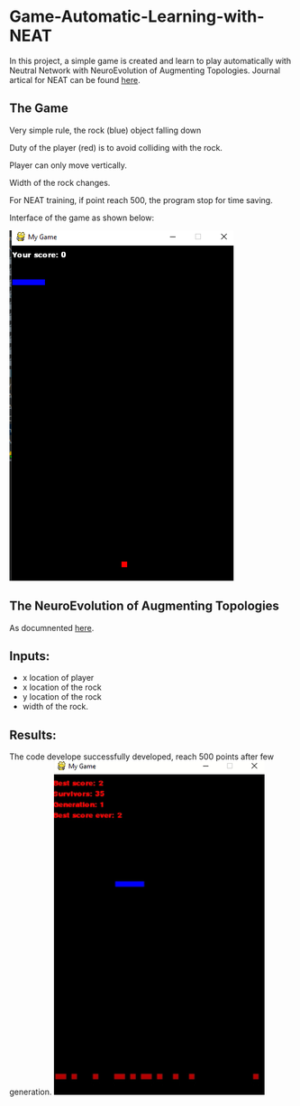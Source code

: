 # Game-Automatic-Learning-with-NEAT
In this project, a simple game is created and learn to play automatically with Neutral Network with NeuroEvolution of Augmenting Topologies.
Journal artical for NEAT can be found <a href="http://nn.cs.utexas.edu/downloads/papers/stanley.ec02.pdf">here</a>. 

## The Game

Very simple rule, the rock (blue) object falling down 

Duty of the player (red) is to avoid colliding with the rock. 

Player can only move vertically. 

Width of the rock changes.

For NEAT training, if point reach 500, the program stop for time saving.

Interface of the game as shown below:

<img src="https://github.com/HieuChiPhan/Game-Automatic-Learning-with-NEAT/blob/master/game.png" alt="None">

## The NeuroEvolution of Augmenting Topologies
As documnented <a href="http://nn.cs.utexas.edu/downloads/papers/stanley.ec02.pdf">here</a>.

## Inputs:
+ x location of player
+ x location of the rock
+ y location of the rock
+ width of the rock.

## Results:
The code develope successfully developed, reach 500 points after few generation. 
<img src="https://github.com/HieuChiPhan/Game-Automatic-Learning-with-NEAT/blob/master/Capture%20AI.png" alt="None">

